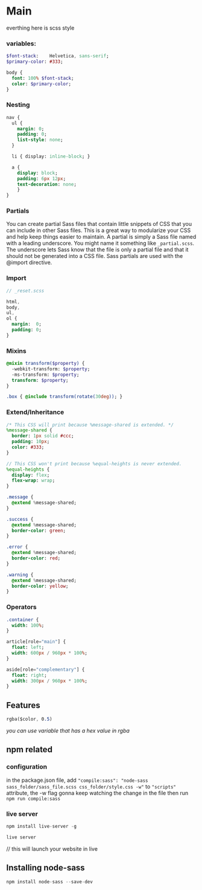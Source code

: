 # Main 
everthing here is scss style
### variables: 
``` sass
$font-stack:    Helvetica, sans-serif;
$primary-color: #333;

body {
  font: 100% $font-stack;
  color: $primary-color;
}
```

### Nesting
``` sass
nav {
  ul {
    margin: 0;
    padding: 0;
    list-style: none;
  }

  li { display: inline-block; }

  a {
    display: block;
    padding: 6px 12px;
    text-decoration: none;
    }
}
```

### Partials
You can create partial Sass files that contain little snippets of CSS that you can include in other Sass files. This is a great way to modularize your CSS and help keep things easier to maintain. A partial is simply a Sass file named with a leading underscore. You might name it something like ```_partial.scss```. The underscore lets Sass know that the file is only a partial file and that it should not be generated into a CSS file. Sass partials are used with the @import directive.

### Import
``` sass
// _reset.scss

html,
body,
ul,
ol {
  margin:  0;
  padding: 0;
}
```
### Mixins
``` sass 
@mixin transform($property) {
  -webkit-transform: $property;
  -ms-transform: $property;
  transform: $property;
}

.box { @include transform(rotate(30deg)); }
```

### Extend/Inheritance
``` sass
/* This CSS will print because %message-shared is extended. */
%message-shared {
  border: 1px solid #ccc;
  padding: 10px;
  color: #333;
}

// This CSS won't print because %equal-heights is never extended.
%equal-heights {
  display: flex;
  flex-wrap: wrap;
}

.message {
  @extend %message-shared;
}

.success {
  @extend %message-shared;
  border-color: green;
}

.error {
  @extend %message-shared;
  border-color: red;
}

.warning {
  @extend %message-shared;
  border-color: yellow;
}
```

### Operators
``` sass 
.container {
  width: 100%;
}

article[role="main"] {
  float: left;
  width: 600px / 960px * 100%;
}

aside[role="complementary"] {
  float: right;
  width: 300px / 960px * 100%;
}
```

## Features
``` sass 
rgba($color, 0.5)
```
*you can use variable that has a hex value in rgba*


## npm related
### configuration
in the package.json file, add  ```"compile:sass": "node-sass sass_folder/sass_file.scss css_folder/style.css -w"``` to ```"scripts"```  attribute, the -w flag gonna keep watching the change in the file
then run ```npm run compile:sass```

### live server
``` javascript
npm install live-server -g
```

``` javascript
live server
```
// this will launch your website in live

## Installing node-sass
``` javascript 
npm install node-sass --save-dev
```
